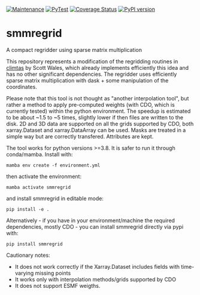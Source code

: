 [![Maintenance](https://img.shields.io/badge/Maintained%3F-yes-green.svg)](https://github.com/jhardenberg/smmregrid/graphs/commit-activity)
[![PyTest](https://github.com/jhardenberg/smmregrid/actions/workflows/mambatest.yml/badge.svg)](https://github.com/jhardenberg/smmregrid/actions/workflows/mambatest.yml)
[![Coverage Status](https://coveralls.io/repos/github/jhardenberg/smmregrid/badge.svg?branch=main)](https://coveralls.io/github/jhardenberg/smmregrid?branch=main)
[![PyPI version](https://badge.fury.io/py/smmregrid.svg)](https://badge.fury.io/py/smmregrid)

# smmregrid
A compact regridder using sparse matrix multiplication

This repository represents a modification of the regridding routines in [climtas](https://github.com/ScottWales/climtas) by Scott Wales, which already implements efficiently this idea and has no other significant dependencies.
The regridder uses efficiently sparse matrix multiplication with dask + some manipulation of the coordinates. 

Please note that this tool is not thought as "another interpolation tool", but rather a method to apply pre-computed weights (with CDO, which is currently tested) within the python environment. 
The speedup is estimated to be about ~1.5 to ~5 times, slightly lower if then files are written to the disk. 2D and 3D data are supported on all the grids supported by CDO, both xarray.Dataset and xarray.DataArray can be used. Masks are treated in a simple way but are correctly transfered. Attributes are kept.  

The tool works for python versions >=3.8. It is safer to run it through conda/mamba. Install with: 

```
mamba env create -f environment.yml
```

then activate the environment:

```
mamba activate smmregrid
```

and install smmregrid in editable mode:

```
pip install -e .
```

Alternatively - if you have in your environment/machine the required dependencies, mostly CDO - you can install smmregrid directly via pypi with:

```
pip install smmregrid
```

Cautionary notes:
- It does not work correctly if the Xarray.Dataset includes fields with time-varying missing points
- It works only with interpolation methods/grids supported by CDO
- It does not support ESMF weigths.

